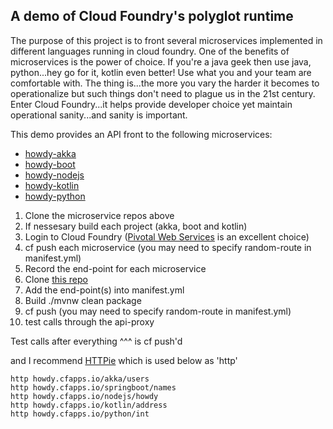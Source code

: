 ## A demo of Cloud Foundry's polyglot runtime

The purpose of this project is to front several microservices implemented in different languages running in cloud foundry.  One of the benefits of microservices is the power of choice.  If you're a java geek then use java, python...hey go for it, kotlin even better!  Use what you and your team are comfortable with.  The thing is...the more you vary the harder it becomes to operationalize but such things don't need to plague us in the 21st century.  Enter Cloud Foundry...it helps provide developer choice yet maintain operational sanity...and sanity is important.

This demo provides an API front to the following microservices:

* [howdy-akka](https://github.com/corbtastik/howdy-akka)
* [howdy-boot](https://github.com/corbtastik/howdy-boot)
* [howdy-nodejs](https://github.com/corbtastik/howdy-nodejs)
* [howdy-kotlin](https://github.com/corbtastik/howdy-kotlin)
* [howdy-python](https://github.com/corbtastik/howdy-python)

1. Clone the microservice repos above
1. If nessesary build each project (akka, boot and kotlin)
1. Login to Cloud Foundry ([Pivotal Web Services](https://run.pivotal.io/) is an excellent choice)
1. cf push each microservice (you may need to specify random-route in manifest.yml)
1. Record the end-point for each microservice
1. Clone [this repo](https://github.com/corbtastik/api-zuulproxy)
1. Add the end-point(s) into manifest.yml
1. Build ./mvnw clean package
1. cf push (you may need to specify random-route in manifest.yml)
1. test calls through the api-proxy

Test calls after everything ^^^ is cf push'd

and I recommend [HTTPie](https://httpie.org/) which is used below as 'http'

```
http howdy.cfapps.io/akka/users
http howdy.cfapps.io/springboot/names
http howdy.cfapps.io/nodejs/howdy
http howdy.cfapps.io/kotlin/address
http howdy.cfapps.io/python/int
```
